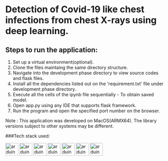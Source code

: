 # Detection of Covid-19 like chest infections from chest X-rays using deep learning.


## Steps to run the application:
1. Set up a virtual environment(optional).
2. Clone the files maintaing the same directory structure.
3. Navigate into the development phase directory to view source codes and flask files.
4. Install all the dependencies listed out on the 'requirement.txt' file under development phase directory.
5. Execute all the cells of the ipynb file sequentially - To obtain saved model.
6. Open app.py using any IDE that supports flask framework.
7. Run the program and open the specified port number on the browser.

Note : This application was developed on MacOS(ARMX64). The library versions subject to other systems may be different.

###Tech stack used:

<img src="https://cdn.worldvectorlogo.com/logos/python-5.svg" alt="arduino" width="40" height="40"/> <img src="https://cdn.worldvectorlogo.com/logos/tensorflow-2.svg" alt="arduino" width="40" height="40"/> <img src="https://cdn.worldvectorlogo.com/logos/numpy-1.svg" alt="arduino" width="40" height="40"/> <img src="https://cdn.worldvectorlogo.com/logos/html-1.svg" alt="arduino" width="40" height="40"/> <img src="https://cdn.worldvectorlogo.com/logos/css-3.svg" alt="arduino" width="40" height="40"/> <img src="https://cdn.worldvectorlogo.com/logos/logo-javascript.svg" alt="arduino" width="40" height="40"/> <img src="" alt="arduino" width="40" height="40"/> 

